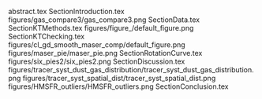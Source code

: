 abstract.tex
SectionIntroduction.tex
figures/gas_compare3/gas_compare3.png
SectionData.tex
SectionKTMethods.tex
figures/figure_/default_figure.png
SectionKTChecking.tex
figures/cl_gd_smooth_maser_comp/default_figure.png
figures/maser_pie/maser_pie.png
SectionRotationCurve.tex
figures/six_pies2/six_pies2.png
SectionDiscussion.tex
figures/tracer_syst_dust_gas_distribution/tracer_syst_dust_gas_distribution.png
figures/tracer_syst_spatial_dist/tracer_syst_spatial_dist.png
figures/HMSFR_outliers/HMSFR_outliers.png
SectionConclusion.tex
